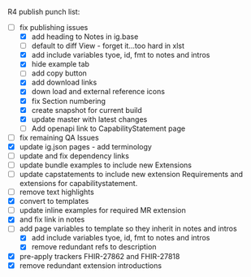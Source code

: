 R4 publish punch list:

- [ ] fix publishing issues
  - [X] add heading to Notes in ig.base
  - [ ] default to diff View - forget it...too hard in xlst
  - [X] add include variables tyoe, id, fmt to notes and intros
  - [X] hide example tab
  - [ ] add copy button
  - [X] add download links
  - [X] down load and external reference icons
  - [X] fix Section  numbering
  - [X] create snapshot for current build
  - [X] update master with latest changes
  - [ ] Add openapi link to CapabilityStatement page
- [ ] fix remaining QA Issues
- [X] update ig.json pages - add terminology
- [ ] update and fix dependency links
- [ ] update bundle examples to include new Extensions
- [ ] update capstatements to include new extension Requirements and
extensions for capabilitystatement.
- [ ] remove text highlights
- [X] convert to templates
- [ ] update inline examples for required MR extension
- [X] and fix link in notes
- [ ] add page variables to template so they inherit in notes and intros
   - [X] add include variables tyoe, id, fmt to notes and intros
   - [X] remove redundant refs to description
- [X] pre-apply trackers FHIR-27862 and FHIR-27818
- [X] remove redundant extension introductions
